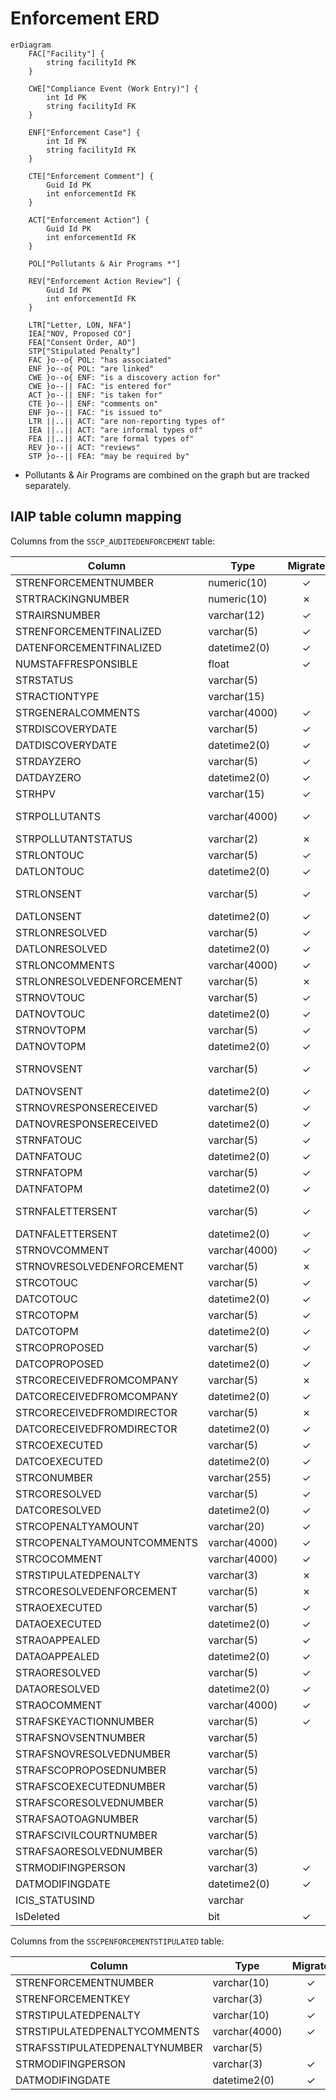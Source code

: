 # Enforcement ERD

```mermaid
erDiagram
    FAC["Facility"] {
        string facilityId PK
    }

    CWE["Compliance Event (Work Entry)"] {
        int Id PK
        string facilityId FK
    }

    ENF["Enforcement Case"] {
        int Id PK
        string facilityId FK
    }

    CTE["Enforcement Comment"] {
        Guid Id PK
        int enforcementId FK
    }

    ACT["Enforcement Action"] {
        Guid Id PK
        int enforcementId FK
    }

    POL["Pollutants & Air Programs *"]

    REV["Enforcement Action Review"] {
        Guid Id PK
        int enforcementId FK
    }

    LTR["Letter, LON, NFA"]
    IEA["NOV, Proposed CO"]
    FEA["Consent Order, AO"]
    STP["Stipulated Penalty"]
    FAC }o--o{ POL: "has associated"
    ENF }o--o{ POL: "are linked"
    CWE }o--o{ ENF: "is a discovery action for"
    CWE }o--|| FAC: "is entered for"
    ACT }o--|| ENF: "is taken for"
    CTE }o--|| ENF: "comments on"
    ENF }o--|| FAC: "is issued to"
    LTR ||..|| ACT: "are non-reporting types of"
    IEA ||..|| ACT: "are informal types of"
    FEA ||..|| ACT: "are formal types of"
    REV }o--|| ACT: "reviews"
    STP }o--|| FEA: "may be required by"
```

* Pollutants & Air Programs are combined on the graph but are tracked separately.

## IAIP table column mapping

Columns from the `SSCP_AUDITEDENFORCEMENT` table:

| Column                     | Type          | Migrate | Case                    | Action                      | Review            |
|----------------------------|---------------|:-------:|-------------------------|-----------------------------|-------------------|
| STRENFORCEMENTNUMBER       | numeric(10)   |    ✓    | Id                      | EnforcementCase             |                   |
| STRTRACKINGNUMBER          | numeric(10)   |    ✗    |                         |                             |                   |
| STRAIRSNUMBER              | varchar(12)   |    ✓    | FacilityId              |                             |                   |
| STRENFORCEMENTFINALIZED    | varchar(5)    |    ✓    | IsClosed, Status        |                             |                   |
| DATENFORCEMENTFINALIZED    | datetime2(0)  |    ✓    | ClosedDate              |                             |                   |
| NUMSTAFFRESPONSIBLE        | float         |    ✓    | ResponsibleStaff        | ResponsibleStaff            |                   |
| STRSTATUS                  | varchar(5)    |         |                         |                             |                   |
| STRACTIONTYPE              | varchar(15)   |         |                         |                             |                   |
| STRGENERALCOMMENTS         | varchar(4000) |    ✓    | Notes                   |                             |                   |
| STRDISCOVERYDATE           | varchar(5)    |    ✓    | DiscoveryDate           |                             |                   |
| DATDISCOVERYDATE           | datetime2(0)  |    ✓    | DiscoveryDate           |                             |                   |
| STRDAYZERO                 | varchar(5)    |    ✓    | DayZero                 |                             |                   |
| DATDAYZERO                 | datetime2(0)  |    ✓    | DayZero                 |                             |                   |
| STRHPV                     | varchar(15)   |    ✓    | ViolationTypeId         |                             |                   |
| STRPOLLUTANTS              | varchar(4000) |    ✓    | Pollutants, AirPrograms |                             |                   |
| STRPOLLUTANTSTATUS         | varchar(2)    |    ✗    |                         |                             |                   |
| STRLONTOUC                 | varchar(5)    |    ✓    |                         |                             | Status            |
| DATLONTOUC                 | datetime2(0)  |    ✓    |                         |                             | DateRequested     |
| STRLONSENT                 | varchar(5)    |    ✓    |                         | Approved, Issued            | Completed, Status |
| DATLONSENT                 | datetime2(0)  |    ✓    |                         | IssueDate                   | DateCompleted     |
| STRLONRESOLVED             | varchar(5)    |    ✓    | Status, IsClosed        |                             |                   |
| DATLONRESOLVED             | datetime2(0)  |    ✓    | ClosedDate              |                             |                   |
| STRLONCOMMENTS             | varchar(4000) |    ✓    |                         | Notes                       |                   |
| STRLONRESOLVEDENFORCEMENT  | varchar(5)    |    ✗    |                         |                             |                   |
| STRNOVTOUC                 | varchar(5)    |    ✓    |                         |                             | Status            |
| DATNOVTOUC                 | datetime2(0)  |    ✓    |                         |                             | DateRequested     |
| STRNOVTOPM                 | varchar(5)    |    ✓    |                         |                             | Status            |
| DATNOVTOPM                 | datetime2(0)  |    ✓    |                         |                             | DateRequested     |
| STRNOVSENT                 | varchar(5)    |    ✓    |                         | Approved, Issued            | Completed, Status |
| DATNOVSENT                 | datetime2(0)  |    ✓    |                         | IssueDate                   | DateCompleted     |
| STRNOVRESPONSERECEIVED     | varchar(5)    |    ✓    |                         | ResponseReceived            |                   |
| DATNOVRESPONSERECEIVED     | datetime2(0)  |    ✓    |                         | ResponseReceived            |                   |
| STRNFATOUC                 | varchar(5)    |    ✓    |                         |                             | Status            |
| DATNFATOUC                 | datetime2(0)  |    ✓    |                         |                             | DateRequested     |
| STRNFATOPM                 | varchar(5)    |    ✓    |                         |                             | Status            |
| DATNFATOPM                 | datetime2(0)  |    ✓    |                         |                             | DateRequested     |
| STRNFALETTERSENT           | varchar(5)    |    ✓    | Status                  | Approved, Issued            | Completed, Status |
| DATNFALETTERSENT           | datetime2(0)  |    ✓    |                         | IssueDate                   | DateCompleted     |
| STRNOVCOMMENT              | varchar(4000) |    ✓    |                         | Notes                       |                   |
| STRNOVRESOLVEDENFORCEMENT  | varchar(5)    |    ✗    |                         |                             |                   |
| STRCOTOUC                  | varchar(5)    |    ✓    |                         |                             | Status            |
| DATCOTOUC                  | datetime2(0)  |    ✓    |                         |                             | DateRequested     |
| STRCOTOPM                  | varchar(5)    |    ✓    |                         |                             | Status            |
| DATCOTOPM                  | datetime2(0)  |    ✓    |                         |                             | DateRequested     |
| STRCOPROPOSED              | varchar(5)    |    ✓    | Status                  |                             |                   |
| DATCOPROPOSED              | datetime2(0)  |    ✓    |                         | IssueDate                   |                   |
| STRCORECEIVEDFROMCOMPANY   | varchar(5)    |    ✗    |                         |                             |                   |
| DATCORECEIVEDFROMCOMPANY   | datetime2(0)  |    ✓    |                         | ReceivedFromFacility        |                   |
| STRCORECEIVEDFROMDIRECTOR  | varchar(5)    |    ✗    |                         |                             |                   |
| DATCORECEIVEDFROMDIRECTOR  | datetime2(0)  |    ✓    |                         | ReceivedFromDirectorsOffice |                   |
| STRCOEXECUTED              | varchar(5)    |    ✓    | Status                  |                             |                   |
| DATCOEXECUTED              | datetime2(0)  |    ✓    |                         | Executed                    |                   |
| STRCONUMBER                | varchar(255)  |    ✓    |                         | OrderNumber                 |                   |
| STRCORESOLVED              | varchar(5)    |    ✓    | Status                  |                             |                   |
| DATCORESOLVED              | datetime2(0)  |    ✓    |                         | OrderResolved               |                   |
| STRCOPENALTYAMOUNT         | varchar(20)   |    ✓    |                         | PenaltyAmount               |                   |
| STRCOPENALTYAMOUNTCOMMENTS | varchar(4000) |    ✓    |                         | PenaltyComment              |                   |
| STRCOCOMMENT               | varchar(4000) |    ✓    |                         | Notes                       |                   |
| STRSTIPULATEDPENALTY       | varchar(3)    |    ✗    |                         |                             |                   |
| STRCORESOLVEDENFORCEMENT   | varchar(5)    |    ✗    |                         |                             |                   |
| STRAOEXECUTED              | varchar(5)    |    ✓    | Status                  |                             |                   |
| DATAOEXECUTED              | datetime2(0)  |    ✓    |                         |                             |                   |
| STRAOAPPEALED              | varchar(5)    |    ✓    |                         |                             |                   |
| DATAOAPPEALED              | datetime2(0)  |    ✓    |                         |                             |                   |
| STRAORESOLVED              | varchar(5)    |    ✓    | Status                  |                             |                   |
| DATAORESOLVED              | datetime2(0)  |    ✓    |                         |                             |                   |
| STRAOCOMMENT               | varchar(4000) |    ✓    |                         | Notes                       |                   |
| STRAFSKEYACTIONNUMBER      | varchar(5)    |    ✓    | AfsKeyActionNumber      |                             |                   |
| STRAFSNOVSENTNUMBER        | varchar(5)    |         |                         |                             |                   |
| STRAFSNOVRESOLVEDNUMBER    | varchar(5)    |         |                         |                             |                   |
| STRAFSCOPROPOSEDNUMBER     | varchar(5)    |         |                         |                             |                   |
| STRAFSCOEXECUTEDNUMBER     | varchar(5)    |         |                         |                             |                   |
| STRAFSCORESOLVEDNUMBER     | varchar(5)    |         |                         |                             |                   |
| STRAFSAOTOAGNUMBER         | varchar(5)    |         |                         |                             |                   |
| STRAFSCIVILCOURTNUMBER     | varchar(5)    |         |                         |                             |                   |
| STRAFSAORESOLVEDNUMBER     | varchar(5)    |         |                         |                             |                   |
| STRMODIFINGPERSON          | varchar(3)    |    ✓    | UpdatedById             | UpdatedById                 |                   |
| DATMODIFINGDATE            | datetime2(0)  |    ✓    | UpdatedAt               | UpdatedAt                   |                   |
| ICIS_STATUSIND             | varchar       |         |                         |                             |                   |
| IsDeleted                  | bit           |    ✓    | IsDeleted               |                             |                   |

Columns from the `SSCPENFORCEMENTSTIPULATED` table:

| Column                        | Type          | Migrate | Destination              |
|-------------------------------|---------------|:-------:|--------------------------|
| STRENFORCEMENTNUMBER          | varchar(10)   |    ✓    | ConsentOrder             |
| STRENFORCEMENTKEY             | varchar(3)    |    ✓    | SortOrder                |
| STRSTIPULATEDPENALTY          | varchar(10)   |    ✓    | StipulatedPenaltyAmount  |
| STRSTIPULATEDPENALTYCOMMENTS  | varchar(4000) |    ✓    | StipulatedPenaltyComment |
| STRAFSSTIPULATEDPENALTYNUMBER | varchar(5)    |         |                          |
| STRMODIFINGPERSON             | varchar(3)    |    ✓    | UpdatedById              |
| DATMODIFINGDATE               | datetime2(0)  |    ✓    | UpdatedAt                |
